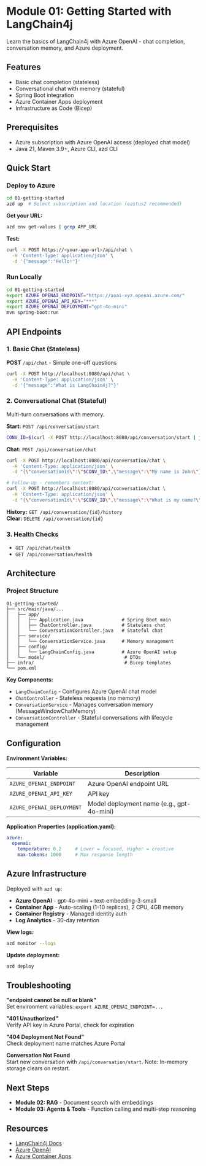 # Module 01: Getting Started with LangChain4j

Learn the basics of LangChain4j with Azure OpenAI - chat completion, conversation memory, and Azure deployment.

## Features

- Basic chat completion (stateless)
- Conversational chat with memory (stateful)
- Spring Boot integration
- Azure Container Apps deployment
- Infrastructure as Code (Bicep)

## Prerequisites

- Azure subscription with Azure OpenAI access (deployed chat model)
- Java 21, Maven 3.9+, Azure CLI, azd CLI

## Quick Start

### Deploy to Azure

```bash
cd 01-getting-started
azd up  # Select subscription and location (eastus2 recommended)
```

**Get your URL:**
```bash
azd env get-values | grep APP_URL
```

**Test:**
```bash
curl -X POST https://<your-app-url>/api/chat \
  -H 'Content-Type: application/json' \
  -d '{"message":"Hello!"}'
```

### Run Locally

```bash
cd 01-getting-started
export AZURE_OPENAI_ENDPOINT="https://aoai-xyz.openai.azure.com/"
export AZURE_OPENAI_API_KEY="***"
export AZURE_OPENAI_DEPLOYMENT="gpt-4o-mini"
mvn spring-boot:run
```

## API Endpoints

### 1. Basic Chat (Stateless)

**POST** `/api/chat` - Simple one-off questions

```bash
curl -X POST http://localhost:8080/api/chat \
  -H 'Content-Type: application/json' \
  -d '{"message":"What is LangChain4j?"}'
```

### 2. Conversational Chat (Stateful)

Multi-turn conversations with memory.

**Start:** `POST /api/conversation/start`
```bash
CONV_ID=$(curl -X POST http://localhost:8080/api/conversation/start | jq -r '.conversationId')
```

**Chat:** `POST /api/conversation/chat`
```bash
curl -X POST http://localhost:8080/api/conversation/chat \
  -H 'Content-Type: application/json' \
  -d "{\"conversationId\":\"$CONV_ID\",\"message\":\"My name is John\"}"

# Follow-up - remembers context!
curl -X POST http://localhost:8080/api/conversation/chat \
  -H 'Content-Type: application/json' \
  -d "{\"conversationId\":\"$CONV_ID\",\"message\":\"What is my name?\"}"
```

**History:** `GET /api/conversation/{id}/history`  
**Clear:** `DELETE /api/conversation/{id}`

### 3. Health Checks

- `GET /api/chat/health`
- `GET /api/conversation/health`

## Architecture

### Project Structure

```
01-getting-started/
├── src/main/java/...
│   ├── app/
│   │   ├── Application.java              # Spring Boot main
│   │   ├── ChatController.java           # Stateless chat
│   │   └── ConversationController.java   # Stateful chat
│   ├── service/
│   │   └── ConversationService.java      # Memory management
│   ├── config/
│   │   └── LangChainConfig.java          # Azure OpenAI setup
│   └── model/                             # DTOs
├── infra/                                 # Bicep templates
└── pom.xml
```

**Key Components:**
- `LangChainConfig` - Configures Azure OpenAI chat model
- `ChatController` - Stateless requests (no memory)
- `ConversationService` - Manages conversation memory (MessageWindowChatMemory)
- `ConversationController` - Stateful conversations with lifecycle management

## Configuration

**Environment Variables:**

| Variable | Description |
|----------|-------------|
| `AZURE_OPENAI_ENDPOINT` | Azure OpenAI endpoint URL |
| `AZURE_OPENAI_API_KEY` | API key |
| `AZURE_OPENAI_DEPLOYMENT` | Model deployment name (e.g., gpt-4o-mini) |

**Application Properties (application.yaml):**
```yaml
azure:
  openai:
    temperature: 0.2     # Lower = focused, Higher = creative
    max-tokens: 1000     # Max response length
```

## Azure Infrastructure

Deployed with `azd up`:
- **Azure OpenAI** - gpt-4o-mini + text-embedding-3-small
- **Container App** - Auto-scaling (1-10 replicas), 2 CPU, 4GB memory
- **Container Registry** - Managed identity auth
- **Log Analytics** - 30-day retention

**View logs:**
```bash
azd monitor --logs
```

**Update deployment:**
```bash
azd deploy
```

## Troubleshooting

**"endpoint cannot be null or blank"**  
Set environment variables: `export AZURE_OPENAI_ENDPOINT=...`

**"401 Unauthorized"**  
Verify API key in Azure Portal, check for expiration

**"404 Deployment Not Found"**  
Check deployment name matches Azure Portal

**Conversation Not Found**  
Start new conversation with `/api/conversation/start`. Note: In-memory storage clears on restart.

## Next Steps

- **Module 02: RAG** - Document search with embeddings
- **Module 03: Agents & Tools** - Function calling and multi-step reasoning

## Resources

- [LangChain4j Docs](https://docs.langchain4j.dev/)
- [Azure OpenAI](https://learn.microsoft.com/azure/ai-services/openai/)
- [Azure Container Apps](https://learn.microsoft.com/azure/container-apps/)
